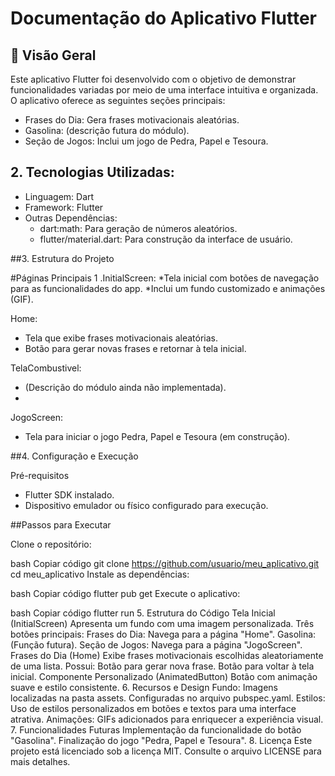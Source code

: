 # Documentação do Aplicativo Flutter

## 🚀 Visão Geral
Este aplicativo Flutter foi desenvolvido com o objetivo de demonstrar funcionalidades variadas por meio de uma interface intuitiva e organizada. O aplicativo oferece as seguintes seções principais:

* Frases do Dia: Gera frases motivacionais aleatórias.
* Gasolina: (descrição futura do módulo).
* Seção de Jogos: Inclui um jogo de Pedra, Papel e Tesoura.

  
## 2. Tecnologias Utilizadas:

* Linguagem: Dart
* Framework: Flutter
* Outras Dependências:
  * dart:math: Para geração de números aleatórios.
  * flutter/material.dart: Para construção da interface de usuário.
  
##3. Estrutura do Projeto

#Páginas Principais
 1 .InitialScreen:
    *Tela inicial com botões de navegação para as funcionalidades do app.
    *Inclui um fundo customizado e animações (GIF).
    
Home:
   * Tela que exibe frases motivacionais aleatórias.
   * Botão para gerar novas frases e retornar à tela inicial.
     
TelaCombustivel:
   * (Descrição do módulo ainda não implementada).
   * 
JogoScreen:
   * Tela para iniciar o jogo Pedra, Papel e Tesoura (em construção).

     
##4. Configuração e Execução

Pré-requisitos
  * Flutter SDK instalado.
  * Dispositivo emulador ou físico configurado para execução.
    
##Passos para Executar

Clone o repositório:

bash
Copiar código
git clone https://github.com/usuario/meu_aplicativo.git
cd meu_aplicativo
Instale as dependências:

bash
Copiar código
flutter pub get
Execute o aplicativo:

bash
Copiar código
flutter run
5. Estrutura do Código
Tela Inicial (InitialScreen)
Apresenta um fundo com uma imagem personalizada.
Três botões principais:
Frases do Dia: Navega para a página "Home".
Gasolina: (Função futura).
Seção de Jogos: Navega para a página "JogoScreen".
Frases do Dia (Home)
Exibe frases motivacionais escolhidas aleatoriamente de uma lista.
Possui:
Botão para gerar nova frase.
Botão para voltar à tela inicial.
Componente Personalizado (AnimatedButton)
Botão com animação suave e estilo consistente.
6. Recursos e Design
Fundo:
Imagens localizadas na pasta assets.
Configuradas no arquivo pubspec.yaml.
Estilos:
Uso de estilos personalizados em botões e textos para uma interface atrativa.
Animações:
GIFs adicionados para enriquecer a experiência visual.
7. Funcionalidades Futuras
Implementação da funcionalidade do botão "Gasolina".
Finalização do jogo "Pedra, Papel e Tesoura".
8. Licença
Este projeto está licenciado sob a licença MIT. Consulte o arquivo LICENSE para mais detalhes.


